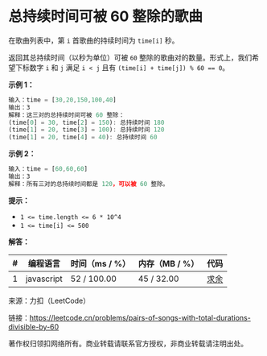 # 总持续时间可被 60 整除的歌曲

在歌曲列表中，第 `i` 首歌曲的持续时间为 `time[i]` 秒。

返回其总持续时间（以秒为单位）可被 `60` 整除的歌曲对的数量。形式上，我们希望下标数字 `i` 和 `j` 满足 `i < j` 且有 `(time[i] + time[j]) % 60 == 0`。

**示例 1：**

``` javascript
输入：time = [30,20,150,100,40]
输出：3
解释：这三对的总持续时间可被 60 整除：
(time[0] = 30, time[2] = 150): 总持续时间 180
(time[1] = 20, time[3] = 100): 总持续时间 120
(time[1] = 20, time[4] = 40): 总持续时间 60
```

**示例 2：**

``` javascript
输入：time = [60,60,60]
输出：3
解释：所有三对的总持续时间都是 120，可以被 60 整除。
```

**提示：**

- `1 <= time.length <= 6 * 10^4`
- `1 <= time[i] <= 500`

**解答：**

**#**|**编程语言**|**时间（ms / %）**|**内存（MB / %）**|**代码**
--|--|--|--|--
1|javascript|52 / 100.00|45 / 32.00|[求余](./javascript/ac_v1.js)

来源：力扣（LeetCode）

链接：https://leetcode.cn/problems/pairs-of-songs-with-total-durations-divisible-by-60

著作权归领扣网络所有。商业转载请联系官方授权，非商业转载请注明出处。
